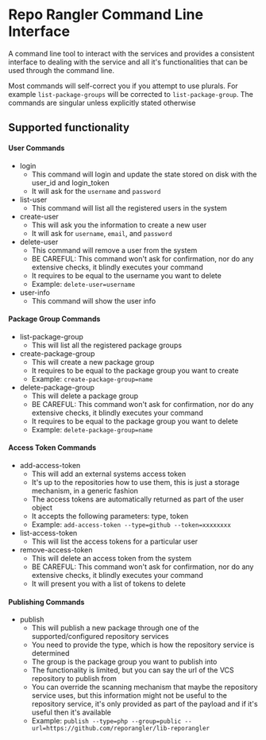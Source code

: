 # Repo Rangler Command Line Interface
A command line tool to interact with the services and provides a consistent interface to dealing with the service and 
all it's functionalities that can be used through the command line. 

Most commands will self-correct you if you attempt to use plurals. For example `list-package-groups` will be 
corrected to `list-package-group`. The commands are singular unless explicitly stated otherwise

## Supported functionality

#### User Commands
- login
    - This command will login and update the state stored on disk with the user_id and login_token
    - It will ask for the `username` and `password`
- list-user
    - This command will list all the registered users in the system
- create-user
    - This will ask you the information to create a new user
    - It will ask for `username`, `email`, and `password`
- delete-user
    - This command will remove a user from the system
    - BE CAREFUL: This command won't ask for confirmation, nor do any extensive checks, it blindly executes your command
    - It requires to be equal to the username you want to delete
    - Example: `delete-user=username` 
- user-info
    - This command will show the user info

#### Package Group Commands
- list-package-group
    - This will list all the registered package groups
- create-package-group
    - This will create a new package group
    - It requires to be equal to the package group you want to create
    - Example: `create-package-group=name`
- delete-package-group
    - This will delete a package group
    - BE CAREFUL: This command won't ask for confirmation, nor do any extensive checks, it blindly executes your command
    - It requires to be equal to the package group you want to delete
    - Example: `delete-package-group=name`
    
#### Access Token Commands
- add-access-token
    - This will add an external systems access token
    - It's up to the repositories how to use them, this is just a storage mechanism, in a generic fashion
    - The access tokens are automatically returned as part of the user object
    - It accepts the following parameters: type, token
    - Example: `add-access-token --type=github --token=xxxxxxxx`
- list-access-token
    - This will list the access tokens for a particular user
- remove-access-token
    - This will delete an access token from the system
    - BE CAREFUL: This command won't ask for confirmation, nor do any extensive checks, it blindly executes your command
    - It will present you with a list of tokens to delete
    
#### Publishing Commands 
- publish
    - This will publish a new package through one of the supported/configured repository services
    - You need to provide the type, which is how the repository service is determined
    - The group is the package group you want to publish into
    - The functionality is limited, but you can say the url of the VCS repository to publish from
    - You can override the scanning mechanism that maybe the repository service uses, but this information might not 
        be useful to the repository service, it's only provided as part of the payload and if it's useful then it's available
    - Example: `publish --type=php --group=public --url=https://github.com/reporangler/lib-reporangler`
